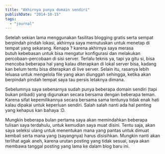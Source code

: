 ```yaml
---
title: "Akhirnya punya domain sendiri"
publishDate: "2014-10-15"
tags:
  - "journal"
---
```


Setelah sekian lama menggunakan fasilitas blogging gratis serta sempat berpindah pindah lokasi, akhirnya saya memutuskan untuk menetap di tempat yang sekarang. Kenapa ? karena akhirnya saya merasa butuh kebebasan untuk bisa mengatur konfigurasi dan melakukan percobaan-percobaan di sisi server. Terlalu teknis ya, tapi ya gitu si, bisa mencoba beberapa hal yang kalau diterapkan di lokal server bisa, kadang kan belum tentu bisa diterapkan di live server. Selain itu, rasanya lebih leluasa untuk mengelola file yang akan diunggah sehingga, ketika akan berpindah pindah tempat saya tau persis letaknya dimana.

Sebelumnya saya sebenarnya sudah punya beberapa domain sendiri (tapi bukan pribadi) yang digunakan secara bersama dengan beberapa teman. Karena sifat kepemilikannya secara bersama sama tentunya tidak enak hati kalau dipakai untuk keperluan sendiri. Salah salah nanti ada hal penting yang kehapus kan bahaya :D.

Mungkin beberapa bulan pertama saya akan memindahkan beberapa tulisan saya terdahulu, untuk kemudian saya muat disini. Tentu saja, akan saya seleksi ulang untuk menentukan mana yang pantas untuk dimuat kembali serta mana yang (sayangnya) harus disisihkan. Mungkin nanti akan terlihat agak aneh, karena urutan posting yang tidak sesuai, saya akan membawa tanggal posting yang lama ke dalam blog baru ini.
